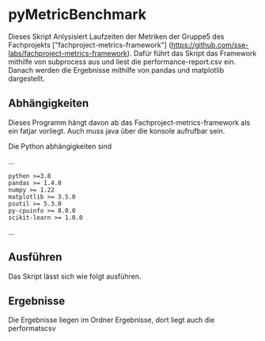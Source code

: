 # pyMetricBenchmark
Dieses Skript Anlysisiert Laufzeiten der Metriken der Gruppe5 des Fachprojekts ["fachproject-metrics-framework"] (https://github.com/sse-labs/fachproject-metrics-framework).
Dafür führt das Skript das Framework mithilfe von subprocess aus und liest die performance-report.csv ein.
Danach werden die Ergebnisse mithilfe von pandas und matplotlib dargestellt.

## Abhängigkeiten

Dieses Programm hängt davon ab das Fachproject-metrics-framework als ein fatjar vorliegt. Auch muss java über die konsole aufrufbar sein.

Die Python abhängigkeiten sind

...

    python >=3.8
    pandas >= 1.4.0
    numpy >= 1.22
    matplotlib >= 3.5.0
    psutil >= 5.3.0
    py-cpuinfo >= 8.0.0
    scikit-learn >= 1.0.0
...

## Ausführen

Das Skript lässt sich wie folgt ausführen.



## Ergebnisse

Die Ergebnisse liegen im Ordner Ergebnisse, dort liegt auch die performatscsv